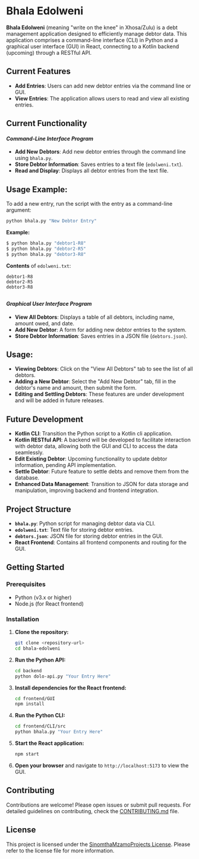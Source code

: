 # Bhala Edolweni

**Bhala Edolweni** (meaning "write on the knee" in Xhosa/Zulu) is a debt management application designed to efficiently manage debtor data. This application comprises a command-line interface (CLI) in Python and a graphical user interface (GUI) in React, connecting to a Kotlin backend (upcoming) through a RESTful API.

## Current Features

- **Add Entries**: Users can add new debtor entries via the command line or GUI.
- **View Entries**: The application allows users to read and view all existing entries.

## Current Functionality

#### _Command-Line Interface Program_

- **Add New Debtors**: Add new debtor entries through the command line using `bhala.py`.
- **Store Debtor Information**: Saves entries to a text file (`edolweni.txt`).
- **Read and Display**: Displays all debtor entries from the text file.

## Usage Example:

To add a new entry, run the script with the entry as a command-line argument:

```bash
python bhala.py "New Debtor Entry"
```

**Example:**
```bash
$ python bhala.py "debtor1-R8"
$ python bhala.py "debtor2-R5"
$ python bhala.py "debtor3-R8"
```

**Contents** of `edolweni.txt`:
```
debtor1-R8
debtor2-R5
debtor3-R8
```
##
#### _Graphical User Interface Program_

- **View All Debtors**: Displays a table of all debtors, including name, amount owed, and date.
- **Add New Debtor**: A form for adding new debtor entries to the system.
- **Store Debtor Information**: Saves entries in a JSON file (`debtors.json`).

## Usage:

- **Viewing Debtors**: Click on the "View All Debtors" tab to see the list of all debtors.
- **Adding a New Debtor**: Select the "Add New Debtor" tab, fill in the debtor's name and amount, then submit the form.
- **Editing and Settling Debtors**: These features are under development and will be added in future releases.

## Future Development

- **Kotlin CLI**: Transition the Python script to a Kotlin cli application.
- **Kotlin RESTful API**: A backend will be developed to facilitate interaction with debtor data, allowing both the GUI and CLI to access the data seamlessly.
- **Edit Existing Debtor**: Upcoming functionality to update debtor information, pending API implementation.
- **Settle Debtor**: Future feature to settle debts and remove them from the database.
- **Enhanced Data Management**: Transition to JSON for data storage and manipulation, improving backend and frontend integration.

## Project Structure

- **`bhala.py`**: Python script for managing debtor data via CLI.
- **`edolweni.txt`**: Text file for storing debtor entries.
- **`debtors.json`**: JSON file for storing debtor entries in the GUI.
- **React Frontend**: Contains all frontend components and routing for the GUI.

## Getting Started

### Prerequisites

- Python (v3.x or higher)
- Node.js (for React frontend)

### Installation

1. **Clone the repository:**
   ```bash
   git clone <repository-url>
   cd bhala-edolweni
   ```

2. **Run the Python API:**
   ```bash
   cd backend
   python dolo-api.py "Your Entry Here"
   ```

2. **Install dependencies for the React frontend:**
   ```bash
   cd frontend/GUI
   npm install
   ```

3. **Run the Python CLI:**
   ```bash
   cd frontend/CLI/src
   python bhala.py "Your Entry Here"
   ```

4. **Start the React application:**
   ```bash
   npm start
   ```

5. **Open your browser** and navigate to `http://localhost:5173` to view the GUI.

## Contributing

Contributions are welcome! Please open issues or submit pull requests. For detailed guidelines on contributing, check the [CONTRIBUTING.md](CONTRIBUTING.md) file.

## License

This project is licensed under the [SinomthaMzamoProjects License](LICENSE). Please refer to the license file for more information.

